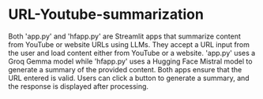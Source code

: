 # URL-Youtube-summarization

Both 'app.py' and 'hfapp.py' are Streamlit apps that summarize content from YouTube or website URLs using LLMs. They accept a URL input from the user and load content either from YouTube or a website. 'app.py' uses a Groq Gemma model while 'hfapp.py' uses a Hugging Face Mistral model to generate a summary of the provided content. Both apps ensure that the URL entered is valid. Users can click a button to generate a summary, and the response is displayed after processing.
